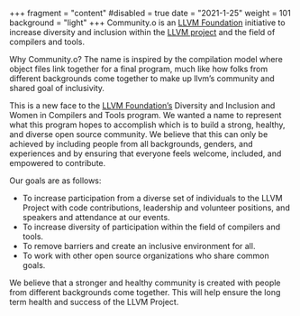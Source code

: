 +++
fragment = "content"
#disabled = true
date = "2021-1-25"
weight = 101
background = "light"
+++
Community.o is an [LLVM Foundation](https://foundation.llvm.org/) initiative to increase diversity and inclusion within the [LLVM project](https://llvm.org) and the field of compilers and tools. 

Why Community.o? The name is inspired by the compilation model where object files link together for a final program, much like how folks from different backgrounds come together to make up llvm’s community and shared goal of inclusivity. 

This is a new face to the [LLVM Foundation’s](https://foundation.llvm.org) Diversity and Inclusion and Women in Compilers and Tools program. We wanted a name to represent what this program hopes to accomplish which is to build a strong, healthy, and diverse open source community. We believe that this can only be achieved by including people from all backgrounds, genders, and experiences and by ensuring that everyone feels welcome, included, and empowered to contribute.

Our goals are as follows:
* To increase participation from a diverse set of individuals to the LLVM Project with code contributions, leadership and volunteer positions, and speakers and attendance at our events.
* To increase diversity of participation within the field of compilers and tools.
* To remove barriers and create an inclusive environment for all. 
* To work with other open source organizations who share common goals.

We believe that a stronger and healthy community is created with people from different backgrounds come together. This will help ensure the long term health and success of the LLVM Project. 

